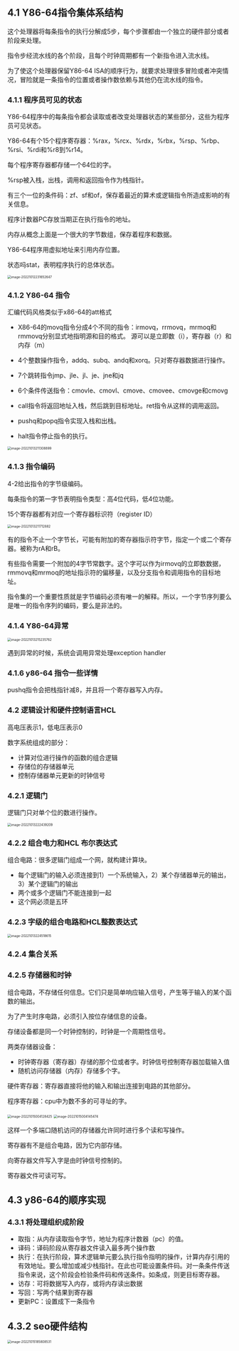 ## 4.1 Y86-64指令集体系结构

这个处理器将每条指令的执行分解成5步，每个步骤都由一个独立的硬件部分或者阶段来处理。

指令步经流水线的各个阶段，且每个时钟周期都有一个新指令进入流水线。

为了使这个处理器保留Y86-64 ISA的顺序行为，就要求处理很多冒险或者冲突情况，冒险就是一条指令的位置或者操作数依赖与其他仍在流水线的指令。

### 4.1.1 程序员可见的状态

Y86-64程序中的每条指令都会读取或者改变处理器状态的某些部分，这些为程序员可见状态。

Y86-64有个15个程序寄存器：%rax，%rcx、%rdx，%rbx，%rsp、%rbp、%rsi、%rdi和%r8到%r14。

每个程序寄存器都存储一个64位的字。

%rsp被入栈，出栈，调用和返回指令作为栈指针。

有三个一位的条件码：zf、sf和of，保存着最近的算术或逻辑指令所造成影响的有关信息。

程序计数器PC存放当期正在执行指令的地址。

内存从概念上面是一个很大的字节数组，保存着程序和数据。

Y86-64程序用虚拟地址来引用内存位置。

状态吗stat，表明程序执行的总体状态。

<img src="/Users/wangfusheng/Documents/notes/操作系统/csapp/.assets/image-20221012231652647.png" alt="image-20221012231652647" style="zoom:50%;" /> 



### 4.1.2 Y86-64 指令

汇编代码风格类似于x86-64的att格式

+ X86-64的movq指令分成4个不同的指令：irmovq，rrmovq，mrmoq和rmmovq分别显式地指明源和目的格式。
  源可以是立即数（i），寄存器（r）和内存（m）

+ 4个整数操作指令，addq、subq、andq和xorq。只对寄存器数据进行操作。
+ 7个跳转指令jmp、jle、jl、je、jne和jq
+ 6个条件传送指令：cmovle、cmovl、cmove、cmovee、cmovge和cmovg
+ call指令将返回地址入栈，然后跳到目标地址。ret指令从这样的调用返回。
+ pushq和popq指令实现入栈和出栈。
+ halt指令停止指令的执行。

<img src="/Users/wangfusheng/Documents/notes/操作系统/csapp/.assets/image-20221013211308899.png" alt="image-20221013211308899" style="zoom:50%;" />  

### 4.1.3 指令编码

4-2给出指令的字节级编码。

每条指令的第一字节表明指令类型：高4位代码，低4位功能。

15个寄存器都有对应一个寄存器标识符（register ID）

<img src="/Users/wangfusheng/Documents/notes/操作系统/csapp/.assets/image-20221013211712882.png" alt="image-20221013211712882" style="zoom:50%;" /> 

有的指令不止一个字节长，可能有附加的寄存器指示符字节，指定一个或二个寄存器。被称为rA和rB。

有些指令需要一个附加的4字节常数字。这个字可以作为irmovq的立即数数据，rmmovq和mrmoq的地址指示符的偏移量，以及分支指令和调用指令的目标地址。

指令集的一个重要性质就是字节编码必须有唯一的解释。所以，一个字节序列要么是唯一的指令序列的编码，要么是非法的。



### 4.1.4 Y86-64异常

<img src="/Users/wangfusheng/Documents/notes/操作系统/csapp/.assets/image-20221013215235762.png" alt="image-20221013215235762" style="zoom:50%;" /> 

遇到异常的时候，系统会调用异常处理exception handler



### 4.1.6 y86-64 指令一些详情

pushq指令会把栈指针减8，并且将一个寄存器写入内存。

### 4.2 逻辑设计和硬件控制语言HCL

高电压表示1，低电压表示0

数字系统组成的部分：

+ 计算对位进行操作的函数的组合逻辑
+ 存储位的存储器单元
+ 控制存储器单元更新的时钟信号

### 4.2.1 逻辑门

逻辑门只对单个位的数进行操作。

<img src="/Users/wangfusheng/Documents/notes/操作系统/csapp/.assets/image-20221013222439209.png" alt="image-20221013222439209" style="zoom:50%;" /> 

### 4.2.2 组合电力和HCL 布尔表达式

组合电路：很多逻辑门组成一个网，就构建计算块。

+ 每个逻辑门的输入必须连接到1）一个系统输入，2）某个存储器单元的输出，3）某个逻辑门的输出
+ 两个或多个逻辑门不能连接到一起
+ 这个网必须是五环

### 4.2.3 字级的组合电路和HCL整数表达式

<img src="/Users/wangfusheng/Documents/notes/操作系统/csapp/.assets/image-20221013224518615.png" alt="image-20221013224518615" style="zoom:50%;" /> 

### 4.2.4 集合关系



### 4.2.5 存储器和时钟

组合电路，不存储任何信息。它们只是简单响应输入信号，产生等于输入的某个函数的输出。

为了产生时序电路，必须引入按位存储信息的设备。

存储设备都是同一个时钟控制的，时钟是一个周期性信号。

两类存储器设备：

+ 时钟寄存器（寄存器）存储的那个位或者字。时钟信号控制寄存器加载输入值
+ 随机访问存储器（内存）存储多个字。

硬件寄存器：寄存器直接将他的输入和输出连接到电路的其他部分。

程序寄存器：cpu中为数不多的可寻址的字。

<img src="/Users/wangfusheng/Documents/notes/操作系统/csapp/.assets/image-20221015004128425.png" alt="image-20221015004128425" style="zoom:50%;" /> 

 <img src="/Users/wangfusheng/Documents/notes/操作系统/csapp/.assets/image-20221015004145474.png" alt="image-20221015004145474" style="zoom:50%;" /> 

这样一个多端口随机访问的存储器允许同时进行多个读和写操作。

寄存器有不是组合电路，因为它内部存储。

向寄存器文件写入字是由时钟信号控制的。

寄存器文件可读可写。



## 4.3  y86-64的顺序实现



### 4.3.1 将处理组织成阶段

+ 取指：从内存读取指令字节，地址为程序计数器（pc）的值。
+ 译码：译码阶段从寄存器文件读入最多两个操作数
+ 执行：在执行阶段，算术逻辑单元要么执行指令指明的操作，计算内存引用的有效地址。要么增加或减少栈指针。在此也可能设置条件码。对一条条件传送指令来说，这个阶段会检验条件码和传送条件。如条成，则更目标寄存器。
+ 访存：可将数据写入内存，或将内存读出数据
+ 写回：写两个结果到寄存器
+ 更新PC：设置成下一条指令



## 4.3.2 seo硬件结构

<img src="/Users/wangfusheng/Documents/notes/操作系统/csapp/.assets/image-20221015185808531.png" alt="image-20221015185808531" style="zoom:50%;" />

​	

